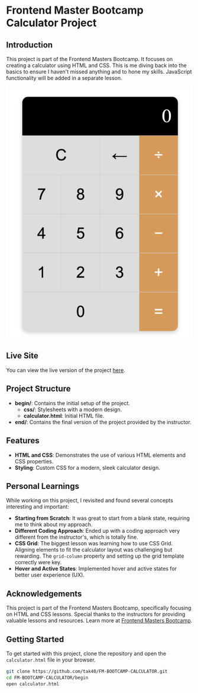 # Frontend Master Bootcamp Calculator Project

## Introduction

This project is part of the Frontend Masters Bootcamp. It focuses on creating a calculator using HTML and CSS. This is me diving back into the basics to ensure I haven't missed anything and to hone my skills. JavaScript functionality will be added in a separate lesson.

![Screenshot](begin/img/screenshot.png)

## Live Site

You can view the live version of the project [here](https://frontend-masters-calculator.netlify.app/).

## Project Structure

- **begin/**: Contains the initial setup of the project.
  - **css/**: Stylesheets with a modern design.
  - **calculator.html**: Initial HTML file.
- **end/**: Contains the final version of the project provided by the instructor.

## Features

- **HTML and CSS**: Demonstrates the use of various HTML elements and CSS properties.
- **Styling**: Custom CSS for a modern, sleek calculator design.

## Personal Learnings

While working on this project, I revisited and found several concepts interesting and important:

- **Starting from Scratch**: It was great to start from a blank state, requiring me to think about my approach.
- **Different Coding Approach**: Ended up with a coding approach very different from the instructor's, which is totally fine.
- **CSS Grid**: The biggest lesson was learning how to use CSS Grid. Aligning elements to fit the calculator layout was challenging but rewarding. The `grid-column` property and setting up the grid template correctly were key.
- **Hover and Active States**: Implemented hover and active states for better user experience (UX).

## Acknowledgements

This project is part of the Frontend Masters Bootcamp, specifically focusing on HTML and CSS lessons. Special thanks to the instructors for providing valuable lessons and resources. Learn more at [Frontend Masters Bootcamp](https://frontendmasters.com/bootcamp/).

## Getting Started

To get started with this project, clone the repository and open the `calculator.html` file in your browser.

```sh
git clone https://github.com/tak40/FM-BOOTCAMP-CALCULATOR.git
cd FM-BOOTCAMP-CALCULATOR/begin
open calculator.html
```

